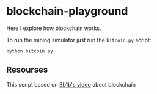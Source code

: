 # blockchain-playground

Here I explore how blockchain works.

To run the mining simulator just run the `bitcoin.py` script:

```commandline
python bitcoin.py
```
## Resourses

This script based on [3b1b's video](https://youtu.be/bBC-nXj3Ng4?si=yj9WYDQAW9Tjrd2x) about blockchain 